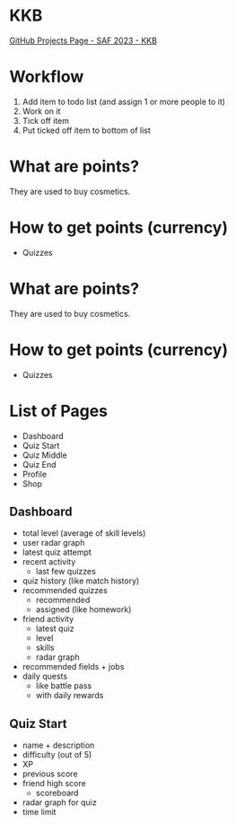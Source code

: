 # KKB

[GitHub Projects Page - SAF 2023 - KKB](https://github.com/users/10KSA01/projects/1/views/1)

# Workflow
1. Add item to todo list (and assign 1 or more people to it)
2. Work on it
3. Tick off item
4. Put ticked off item to bottom of list

# What are points?
They are used to buy cosmetics.

# How to get points (currency)
- Quizzes

# What are points?
They are used to buy cosmetics.

# How to get points (currency)
- Quizzes

# List of Pages
- Dashboard
- Quiz Start
- Quiz Middle
- Quiz End
- Profile
- Shop

## Dashboard
- total level (average of skill levels)
- user radar graph
- latest quiz attempt
- recent activity
  - last few quizzes
- quiz history (like match history)
- recommended quizzes
  - recommended
  - assigned (like homework)
- friend activity
  - latest quiz
  - level
  - skills
  - radar graph
- recommended fields + jobs
- daily quests
    - like battle pass
    - with daily rewards

## Quiz Start
- name + description
- difficulty (out of 5)
- XP
- previous score
- friend high score
  - scoreboard
- radar graph for quiz
- time limit